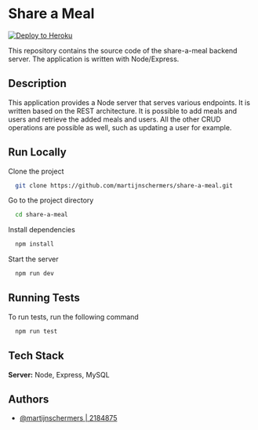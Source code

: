 # Share a Meal

[![Deploy to Heroku](https://github.com/martijnschermers/share-a-meal/actions/workflows/main.yml/badge.svg)](https://github.com/martijnschermers/share-a-meal/actions/workflows/main.yml)

This repository contains the source code of the share-a-meal backend server. 
The application is written with Node/Express.

## Description

This application provides a Node server that serves various endpoints.
It is written based on the REST architecture. It is possible to add meals and users and retrieve the added meals and users. 
All the other CRUD operations are possible as well, such as updating a user for example.

## Run Locally

Clone the project

```bash
  git clone https://github.com/martijnschermers/share-a-meal.git
```

Go to the project directory

```bash
  cd share-a-meal
```

Install dependencies

```bash
  npm install
```

Start the server

```bash
  npm run dev
```

## Running Tests

To run tests, run the following command

```bash
  npm run test
```

## Tech Stack

**Server:** Node, Express, MySQL

## Authors

- [@martijnschermers | 2184875](https://www.github.com/martijnschermers)